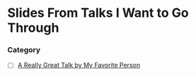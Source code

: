 # Slides From Talks I Want to Go Through

### Category
- [ ] [A Really Great Talk by My Favorite Person](http://google.com)
